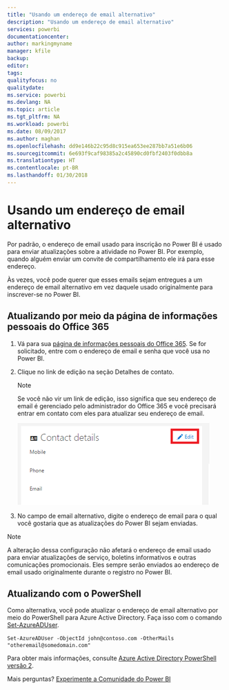 ```yaml
---
title: "Usando um endereço de email alternativo"
description: "Usando um endereço de email alternativo"
services: powerbi
documentationcenter: 
author: markingmyname
manager: kfile
backup: 
editor: 
tags: 
qualityfocus: no
qualitydate: 
ms.service: powerbi
ms.devlang: NA
ms.topic: article
ms.tgt_pltfrm: NA
ms.workload: powerbi
ms.date: 08/09/2017
ms.author: maghan
ms.openlocfilehash: dd9e146b22c95d8c915ea653ee287bb7a51e6b06
ms.sourcegitcommit: 6e693f9caf98385a2c45890cd0fbf2403f0dbb8a
ms.translationtype: HT
ms.contentlocale: pt-BR
ms.lasthandoff: 01/30/2018
---
```

# <a name="using-an-alternate-email-address"></a>Usando um endereço de email alternativo
Por padrão, o endereço de email usado para inscrição no Power BI é usado para enviar atualizações sobre a atividade no Power BI.  Por exemplo, quando alguém enviar um convite de compartilhamento ele irá para esse endereço.

Às vezes, você pode querer que esses emails sejam entregues a um endereço de email alternativo em vez daquele usado originalmente para inscrever-se no Power BI.

## <a name="updating-through-office-365-personal-info-page"></a>Atualizando por meio da página de informações pessoais do Office 365
1. Vá para sua [página de informações pessoais do Office 365](https://portal.office.com/account/#personalinfo).  Se for solicitado, entre com o endereço de email e senha que você usa no Power BI.
2. Clique no link de edição na seção Detalhes de contato.  
   
   > [!NOTE]
   > Se você não vir um link de edição, isso significa que seu endereço de email é gerenciado pelo administrador do Office 365 e você precisará entrar em contato com eles para atualizar seu endereço de email.
   > 
   > 
   
   ![](media/service-admin-alternate-email-address-for-power-bi/contact-details.png)
3. No campo de email alternativo, digite o endereço de email para o qual você gostaria que as atualizações do Power BI sejam enviadas.

> [!NOTE]
> A alteração dessa configuração não afetará o endereço de email usado para enviar atualizações de serviço, boletins informativos e outras comunicações promocionais.  Eles sempre serão enviados ao endereço de email usado originalmente durante o registro no Power BI.
> 
> 

## <a name="updating-with-powershell"></a>Atualizando com o PowerShell
Como alternativa, você pode atualizar o endereço de email alternativo por meio do PowerShell para Azure Active Directory. Faça isso com o comando [Set-AzureADUser](https://docs.microsoft.com/powershell/module/azuread/set-azureaduser).

```
Set-AzureADUser -ObjectId john@contoso.com -OtherMails "otheremail@somedomain.com"
```

Para obter mais informações, consulte [Azure Active Directory PowerShell versão 2](https://docs.microsoft.com/powershell/azure/active-directory/install-adv2).

Mais perguntas? [Experimente a Comunidade do Power BI](http://community.powerbi.com/)

